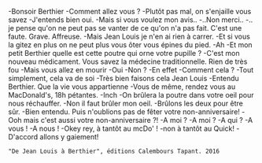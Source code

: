 
-Bonsoir Berthier
-Comment allez vous ?
-Plutôt pas mal, on s'enjaille vous savez
-J'entends bien oui.
-Mais si vous voulez mon avis..
-..Non merci..
-.. je pense qu'on ne peut pas se vanter de ce qu'on n'a pas fait. C'est une faute. Grave. Affreuse.
-Mais Jean Louis je n'en ai rien à carrer.
-Et si vous la gitez en plus on ne peut plus vous ôter vous épines du pied.
-Ah
-Et mon petit Berthier quelle est cette poutre qui orne votre pupille ?
-C'est mon nouveau médicament. Vous savez la médecine traditionnelle. Rien de très fou
-Mais vous allez en mourir
-Oui
-Non ?
-En effet
-Comment cela ?
-Tout simplement, cela va de soi
-Très bien faisons cela Jean Louis
-Entendu Berthier. Que la vie vous appartienne
-Vous de même, rendez vous au MacDonald's, 18h pétantes.
-Inch
-On brûlera la poutre dans votre oeil pour nous réchauffer.
-Non il faut brûler mon oeil.
-Brûlons les deux pour être sûr.
-Bien entendu. Puis n'oublions pas de fêter votre non-anniversaire!
-Ooh mais c'est aussi votre non-anniversaire ?!
-A moi ?
-A moi ?
-A qui ?
-A vous !
-A nous !
-Okey rey, à tantôt au mcDo' !
-non à tantôt au Quick!
-D'accord allons y gaiement! 



	"De Jean Louis à Berthier", éditions Calembours Tapant. 2016

